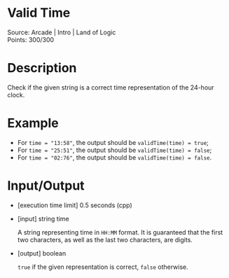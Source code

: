 # Valid Time
Source: Arcade | Intro | Land of Logic <br>
Points: 300/300

# Description

Check if the given string is a correct time representation of the 24-hour clock.

# Example

* For `time = "13:58"`, the output should be
  `validTime(time) = true`;
* For `time = "25:51"`, the output should be
  `validTime(time) = false`;
* For `time = "02:76"`, the output should be
  `validTime(time) = false`.

# Input/Output

* [execution time limit] 0.5 seconds (cpp)

* [input] string time

  A string representing time in `HH:MM` format. It is guaranteed that the first two characters, as well as the last two characters, are digits.

* [output] boolean

  `true` if the given representation is correct, `false` otherwise.
